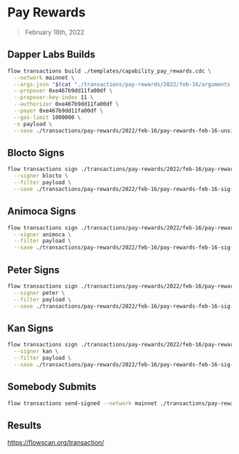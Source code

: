 # Pay Rewards
> February 16th, 2022


## Dapper Labs Builds

```sh
flow transactions build ./templates/capability_pay_rewards.cdc \
  --network mainnet \
  --args-json "$(cat "./transactions/pay-rewards/2022/feb-16/arguments.json")" \
  --proposer 0xe467b9dd11fa00df \
  --proposer-key-index 11 \
  --authorizer 0xe467b9dd11fa00df \
  --payer 0xe467b9dd11fa00df \
  --gas-limit 1000000 \
  -x payload \
  --save ./transactions/pay-rewards/2022/feb-16/pay-rewards-feb-16-unsigned.rlp
```

## Blocto Signs

```sh
flow transactions sign ./transactions/pay-rewards/2022/feb-16/pay-rewards-feb-16-unsigned.rlp \
  --signer blocto \
  --filter payload \
  --save ./transactions/pay-rewards/2022/feb-16/pay-rewards-feb-16-sig-1.rlp
```

## Animoca Signs

```sh
flow transactions sign ./transactions/pay-rewards/2022/feb-16/pay-rewards-feb-16-sig-1.rlp \
  --signer animoca \
  --filter payload \
  --save ./transactions/pay-rewards/2022/feb-16/pay-rewards-feb-16-sig-2.rlp
```

## Peter Signs

```sh
flow transactions sign ./transactions/pay-rewards/2022/feb-16/pay-rewards-feb-16-sig-2.rlp \
  --signer peter \
  --filter payload \
  --save ./transactions/pay-rewards/2022/feb-16/pay-rewards-feb-16-sig-3.rlp
```

## Kan Signs

```sh
flow transactions sign ./transactions/pay-rewards/2022/feb-16/pay-rewards-feb-16-sig-3.rlp \
  --signer kan \
  --filter payload \
  --save ./transactions/pay-rewards/2022/feb-16/pay-rewards-feb-16-sig-complete.rlp
```

## Somebody Submits

```sh
flow transactions send-signed --network mainnet ./transactions/pay-rewards/2022/feb-16/pay-rewards-feb-16-sig-complete.rlp
```

## Results

https://flowscan.org/transaction/
